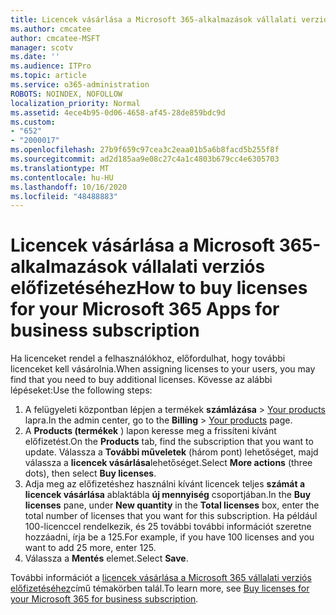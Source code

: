 ```yaml
---
title: Licencek vásárlása a Microsoft 365-alkalmazások vállalati verziós előfizetéséhez
ms.author: cmcatee
author: cmcatee-MSFT
manager: scotv
ms.date: ''
ms.audience: ITPro
ms.topic: article
ms.service: o365-administration
ROBOTS: NOINDEX, NOFOLLOW
localization_priority: Normal
ms.assetid: 4ece4b95-0d06-4658-af45-28de859bdc9d
ms.custom:
- "652"
- "2000017"
ms.openlocfilehash: 27b9f659c97cea3c2eaa01b5a6b8facd5b255f8f
ms.sourcegitcommit: ad2d185aa9e08c27c4a1c4803b679cc4e6305703
ms.translationtype: MT
ms.contentlocale: hu-HU
ms.lasthandoff: 10/16/2020
ms.locfileid: "48488883"
---
```

# <a name="how-to-buy-licenses-for-your-microsoft-365-apps-for-business-subscription"></a><span data-ttu-id="eefb0-102">Licencek vásárlása a Microsoft 365-alkalmazások vállalati verziós előfizetéséhez</span><span class="sxs-lookup"><span data-stu-id="eefb0-102">How to buy licenses for your Microsoft 365 Apps for business subscription</span></span>

<span data-ttu-id="eefb0-103">Ha licenceket rendel a felhasználókhoz, előfordulhat, hogy további licenceket kell vásárolnia.</span><span class="sxs-lookup"><span data-stu-id="eefb0-103">When assigning licenses to your users, you may find that you need to buy additional licenses.</span></span> <span data-ttu-id="eefb0-104">Kövesse az alábbi lépéseket:</span><span class="sxs-lookup"><span data-stu-id="eefb0-104">Use the following steps:</span></span>
  
1. <span data-ttu-id="eefb0-105">A felügyeleti központban lépjen a termékek **számlázása**  >  [Your products](https://go.microsoft.com/fwlink/p/?linkid=842054) lapra.</span><span class="sxs-lookup"><span data-stu-id="eefb0-105">In the admin center, go to the **Billing** > [Your products](https://go.microsoft.com/fwlink/p/?linkid=842054) page.</span></span>
2. <span data-ttu-id="eefb0-106">A **Products (termékek** ) lapon keresse meg a frissíteni kívánt előfizetést.</span><span class="sxs-lookup"><span data-stu-id="eefb0-106">On the **Products** tab, find the subscription that you want to update.</span></span> <span data-ttu-id="eefb0-107">Válassza a **További műveletek** (három pont) lehetőséget, majd válassza a **licencek vásárlása**lehetőséget.</span><span class="sxs-lookup"><span data-stu-id="eefb0-107">Select **More actions** (three dots), then select **Buy licenses**.</span></span>
3. <span data-ttu-id="eefb0-108">Adja meg az előfizetéshez használni kívánt licencek teljes **számát a** **licencek vásárlása** ablaktábla **új mennyiség** csoportjában.</span><span class="sxs-lookup"><span data-stu-id="eefb0-108">In the **Buy licenses** pane, under **New quantity** in the **Total licenses** box, enter the total number of licenses that you want for this subscription.</span></span> <span data-ttu-id="eefb0-109">Ha például 100-licenccel rendelkezik, és 25 további további információt szeretne hozzáadni, írja be a 125.</span><span class="sxs-lookup"><span data-stu-id="eefb0-109">For example, if you have 100 licenses and you want to add 25 more, enter 125.</span></span>
4. <span data-ttu-id="eefb0-110">Válassza a **Mentés** elemet.</span><span class="sxs-lookup"><span data-stu-id="eefb0-110">Select **Save**.</span></span>

<span data-ttu-id="eefb0-111">További információt a [licencek vásárlása a Microsoft 365 vállalati verziós előfizetéséhez](https://docs.microsoft.com/microsoft-365/commerce/licenses/buy-licenses)című témakörben talál.</span><span class="sxs-lookup"><span data-stu-id="eefb0-111">To learn more, see [Buy licenses for your Microsoft 365 for business subscription](https://docs.microsoft.com/microsoft-365/commerce/licenses/buy-licenses).</span></span>